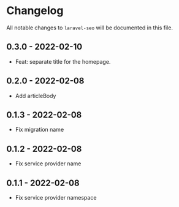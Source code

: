 # Changelog

All notable changes to `laravel-seo` will be documented in this file.

## 0.3.0 - 2022-02-10

- Feat: separate title for the homepage.

## 0.2.0 - 2022-02-08

- Add articleBody

## 0.1.3 - 2022-02-08

- Fix migration name

## 0.1.2 - 2022-02-08

- Fix service provider name

## 0.1.1 - 2022-02-08

- Fix service provider namespace
